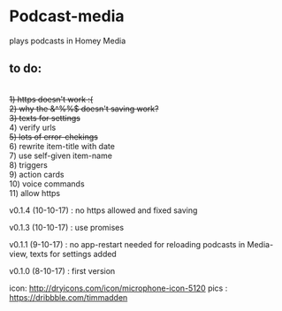 # Podcast-media
plays podcasts in Homey Media

## to do:
<br><strike>1) https doesn't work :(</strike>
<br><strike>2) why the &^%%$ doesn't saving work?</strike>
<br><strike>3) texts for settings</strike>
<br>4) verify urls
<br><strike>5) lots of error-chekings</strike>
<br>6) rewrite item-title with date
<br>7) use self-given item-name
<br>8) triggers
<br>9) action cards
<br>10) voice commands
<br>11) allow https

v0.1.4 (10-10-17) : no https allowed and fixed saving

v0.1.3 (10-10-17) : use promises

v0.1.1 (9-10-17) : no app-restart needed for reloading podcasts in Media-view, texts for settings added

v0.1.0 (8-10-17) : first version

icon: http://dryicons.com/icon/microphone-icon-5120
pics : https://dribbble.com/timmadden